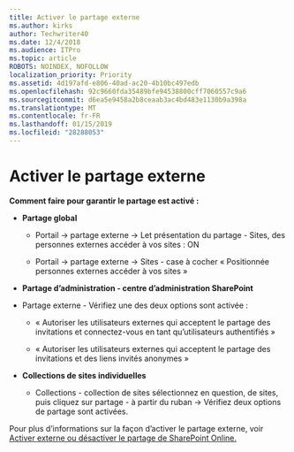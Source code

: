 ```yaml
---
title: Activer le partage externe
ms.author: kirks
author: Techwriter40
ms.date: 12/4/2018
ms.audience: ITPro
ms.topic: article
ROBOTS: NOINDEX, NOFOLLOW
localization_priority: Priority
ms.assetid: 4d197afd-e806-40ad-ac20-4b10bc497edb
ms.openlocfilehash: 92c9660fda35489bfe94538800cff7060557c9a6
ms.sourcegitcommit: d6ea5e9458a2b8ceaab3ac4bd483e1130b9a398a
ms.translationtype: MT
ms.contentlocale: fr-FR
ms.lasthandoff: 01/15/2019
ms.locfileid: "28288053"
---
```

# <a name="enable-external-sharing"></a>Activer le partage externe

 **Comment faire pour garantir le partage est activé :**
  
- **Partage global**
    
  - Portail -\> partage externe -\> Let présentation du partage - Sites, des personnes externes accéder à vos sites : ON
    
  - Portail -\> partage externe -\> Sites - case à cocher « Positionnée personnes externes accéder à vos sites »
    
- **Partage d’administration - centre d’administration SharePoint**
    
- Partage externe - Vérifiez une des deux options sont activée :
    
  - « Autoriser les utilisateurs externes qui acceptent le partage des invitations et connectez-vous en tant qu’utilisateurs authentifiés »
    
  - « Autoriser les utilisateurs externes qui acceptent le partage des invitations et des liens invités anonymes »
    
- **Collections de sites individuelles**
    
  - Collections - collection de sites sélectionnez en question, de sites, puis cliquez sur partage - à partir du ruban -\> Vérifiez deux options de partage sont activées.
    
Pour plus d’informations sur la façon d’activer le partage externe, voir [Activer externe ou désactiver le partage de SharePoint Online.](https://go.microsoft.com/fwlink/?linkid=2047681&amp;clcid=0x409)
  

